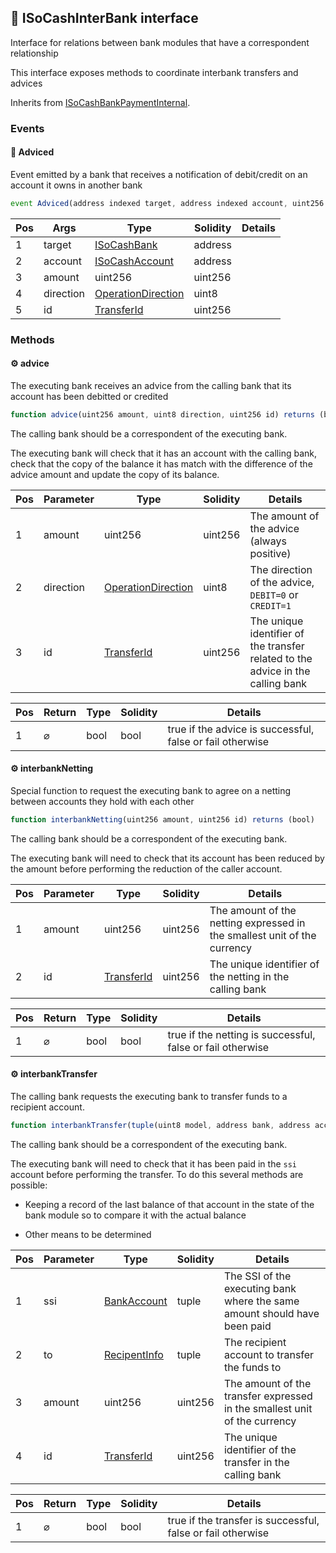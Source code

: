 ## 📜 ISoCashInterBank interface 

Interface for relations between bank modules that have a correspondent relationship

This interface exposes methods to coordinate interbank transfers and advices 

Inherits from [ISoCashBankPaymentInternal](./api-ISoCashBankPaymentInternal).

### Events

#### 📢 __Adviced__
Event emitted by a bank that receives a notification of debit/credit on an account it owns in another bank 

```js
event Adviced(address indexed target, address indexed account, uint256 amount, uint8 direction, uint256 indexed id)
```
| Pos | Args | Type | Solidity | Details |
| --- | --- | --- | --- | --- |
|1 | target | [ISoCashBank](./api-t-ISoCashBank.md) | address |  |
|2 | account | [ISoCashAccount](./api-t-ISoCashAccount.md) | address |  |
|3 | amount | uint256 | uint256 |  |
|4 | direction | [OperationDirection](./api-t-OperationDirection.md) | uint8 |  |
|5 | id | [TransferId](./api-t-TransferId.md) | uint256 |  |


### Methods

#### ⚙️ __advice__
The executing bank receives an advice from the calling bank that its account has been debitted or credited

```js
function advice(uint256 amount, uint8 direction, uint256 id) returns (bool)
```
The calling bank should be a correspondent of the executing bank. 

The executing bank will check that it has an account with the calling bank, check that the copy of the balance it has match with the difference of the advice amount and update the copy of its balance.

| Pos | Parameter | Type | Solidity | Details |
| --- | --- | --- | --- | --- |
|1 | amount | uint256 | uint256 | The amount of the advice (always positive) |
|2 | direction | [OperationDirection](./api-t-OperationDirection.md) | uint8 | The direction of the advice, `DEBIT=0` or `CREDIT=1` |
|3 | id | [TransferId](./api-t-TransferId.md) | uint256 | The unique identifier of the transfer related to the advice in the calling bank |


| Pos | Return | Type | Solidity | Details |
| --- | --- | --- | --- | --- |
|1 | ⌀ | bool | bool | true if the advice is successful, false or fail otherwise |


#### ⚙️ __interbankNetting__
Special function to request the executing bank to agree on a netting between accounts they hold with each other

```js
function interbankNetting(uint256 amount, uint256 id) returns (bool)
```
The calling bank should be a correspondent of the executing bank. 

The executing bank will need to check that its account has been reduced by the amount before performing the reduction of the caller account.

| Pos | Parameter | Type | Solidity | Details |
| --- | --- | --- | --- | --- |
|1 | amount | uint256 | uint256 | The amount of the netting expressed in the smallest unit of the currency |
|2 | id | [TransferId](./api-t-TransferId.md) | uint256 | The unique identifier of the netting in the calling bank |


| Pos | Return | Type | Solidity | Details |
| --- | --- | --- | --- | --- |
|1 | ⌀ | bool | bool | true if the netting is successful, false or fail otherwise |


#### ⚙️ __interbankTransfer__
The calling bank requests the executing bank to transfer funds to a recipient account.

```js
function interbankTransfer(tuple(uint8 model, address bank, address account) ssi, tuple(address account, bytes11 bic, bytes32 iban) to, uint256 amount, uint256 id) returns (bool)
```
The calling bank should be a correspondent of the executing bank. 

The executing bank will need to check that it has been paid in the `ssi` account before performing the transfer. To do this several methods are possible: 

- Keeping a record of the last balance of that account in the state of the bank module so to compare it with the actual balance 

- Other means to be determined

| Pos | Parameter | Type | Solidity | Details |
| --- | --- | --- | --- | --- |
|1 | ssi | [BankAccount](./api-t-BankAccount.md) | tuple | The SSI of the executing bank where the same amount should have been paid |
|2 | to | [RecipentInfo](./api-t-RecipentInfo.md) | tuple | The recipient account to transfer the funds to |
|3 | amount | uint256 | uint256 | The amount of the transfer expressed in the smallest unit of the currency |
|4 | id | [TransferId](./api-t-TransferId.md) | uint256 | The unique identifier of the transfer in the calling bank |


| Pos | Return | Type | Solidity | Details |
| --- | --- | --- | --- | --- |
|1 | ⌀ | bool | bool | true if the transfer is successful, false or fail otherwise |


